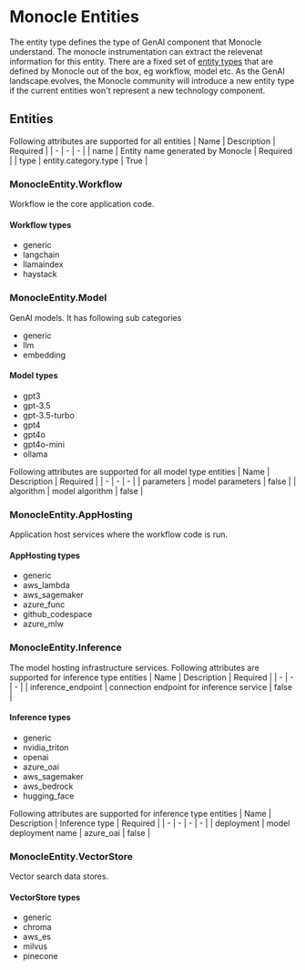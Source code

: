 # Monocle Entities
The entity type defines the type of GenAI component that Monocle understand. The monocle instrumentation can extract the relevenat information for this entity. There are a fixed set of [entity types](./entity_types.py) that are defined by Monocle out of the box, eg workflow, model etc. As the GenAI landscape evolves, the Monocle community will introduce a new entity type if the current entities won't represent a new technology component.

## Entities
Following attributes are supported for all entities
| Name | Description | Required |
| - | - | - |
| name | Entity name generated by Monocle | Required |
| type | entity.category.type | True |

### MonocleEntity.Workflow
Workflow ie the core application code. 
#### Workflow types
- generic
- langchain
- llamaindex
- haystack

### MonocleEntity.Model
GenAI models. It has following sub categories
- generic
- llm
- embedding
#### Model types
- gpt3
- gpt-3.5
- gpt-3.5-turbo
- gpt4
- gpt4o
- gpt4o-mini
- ollama

Following attributes are supported for all model type entities
| Name | Description | Required |
| - | - | - |
| parameters | model parameters | false |
| algorithm | model algorithm | false |

### MonocleEntity.AppHosting
Application host services where the workflow code is run.
#### AppHosting types
- generic
- aws_lambda
- aws_sagemaker
- azure_func
- github_codespace
- azure_mlw

### MonocleEntity.Inference
The model hosting infrastructure services.
Following attributes are supported for inference type entities
| Name | Description | Required |
| - | - | - |
| inference_endpoint | connection endpoint for inference service | false |
#### Inference types
- generic
- nvidia_triton
- openai
- azure_oai
- aws_sagemaker
- aws_bedrock
- hugging_face

Following attributes are supported for inference type entities
| Name | Description | Inference type | Required |
| - | - | - | - |
| deployment | model deployment name | azure_oai | false |


### MonocleEntity.VectorStore
Vector search data stores.
#### VectorStore types
- generic
- chroma
- aws_es
- milvus
- pinecone
